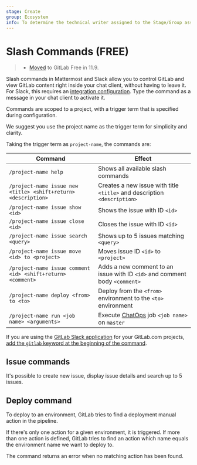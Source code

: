 ```yaml
---
stage: Create
group: Ecosystem
info: To determine the technical writer assigned to the Stage/Group associated with this page, see https://about.gitlab.com/handbook/engineering/ux/technical-writing/#assignments
---
```


# Slash Commands **(FREE)**

> - [Moved](https://gitlab.com/gitlab-org/gitlab-foss/-/merge_requests/24780) to GitLab Free in 11.9.

Slash commands in Mattermost and Slack allow you to control GitLab and view GitLab content right inside your chat client, without having to leave it. For Slack, this requires an [integration configuration](../user/project/integrations/slack_slash_commands.md). Type the command as a message in your chat client to activate it.

Commands are scoped to a project, with a trigger term that is specified during configuration.

We suggest you use the project name as the trigger term for simplicity and clarity.

Taking the trigger term as `project-name`, the commands are:

| Command | Effect |
| ------- | ------ |
| `/project-name help` | Shows all available slash commands |
| `/project-name issue new <title> <shift+return> <description>` | Creates a new issue with title `<title>` and description `<description>` |
| `/project-name issue show <id>` | Shows the issue with ID `<id>` |
| `/project-name issue close <id>` | Closes the issue with ID `<id>` |
| `/project-name issue search <query>` | Shows up to 5 issues matching `<query>` |
| `/project-name issue move <id> to <project>` | Moves issue ID `<id>` to `<project>` |
| `/project-name issue comment <id> <shift+return> <comment>` | Adds a new comment to an issue with ID `<id>` and comment body `<comment>` |
| `/project-name deploy <from> to <to>` | Deploy from the `<from>` environment to the `<to>` environment |
| `/project-name run <job name> <arguments>` | Execute [ChatOps](../ci/chatops/README.md) job `<job name>` on `master` |

If you are using the [GitLab Slack application](../user/project/integrations/gitlab_slack_application.md) for
your GitLab.com projects, [add the `gitlab` keyword at the beginning of the command](../user/project/integrations/gitlab_slack_application.md#usage).

## Issue commands

It's possible to create new issue, display issue details and search up to 5 issues.

## Deploy command

To deploy to an environment, GitLab tries to find a deployment
manual action in the pipeline.

If there's only one action for a given environment, it is triggered.
If more than one action is defined, GitLab tries to find an action
which name equals the environment name we want to deploy to.

The command returns an error when no matching action has been found.
